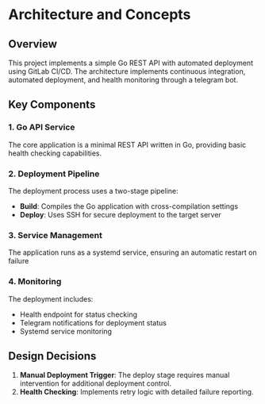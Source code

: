 # Architecture and Concepts

## Overview

This project implements a simple Go REST API with automated deployment using GitLab CI/CD. The architecture implements continuous integration, automated deployment, and health monitoring through a telegram bot.

## Key Components

### 1. Go API Service
The core application is a minimal REST API written in Go, providing basic health checking capabilities.

### 2. Deployment Pipeline
The deployment process uses a two-stage pipeline:
- **Build**: Compiles the Go application with cross-compilation settings
- **Deploy**: Uses SSH for secure deployment to the target server

### 3. Service Management
The application runs as a systemd service, ensuring an automatic restart on failure

### 4. Monitoring
The deployment includes:
- Health endpoint for status checking
- Telegram notifications for deployment status
- Systemd service monitoring

## Design Decisions

1. **Manual Deployment Trigger**: The deploy stage requires manual intervention for additional deployment control.
2. **Health Checking**: Implements retry logic with detailed failure reporting.
